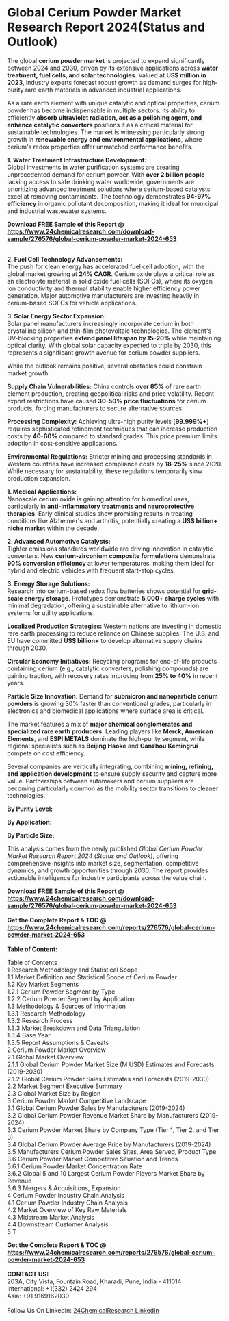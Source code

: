<h1>Global Cerium Powder Market Research Report 2024(Status and Outlook)</h1><p>The global <strong>cerium powder market</strong> is projected to expand significantly between 2024 and 2030, driven by its extensive applications across <strong>water treatment, fuel cells, and solar technologies</strong>. Valued at <strong>US$ million in 2023</strong>, industry experts forecast robust growth as demand surges for high-purity rare earth materials in advanced industrial applications.</p><p>As a rare earth element with unique catalytic and optical properties, cerium powder has become indispensable in multiple sectors. Its ability to efficiently <strong>absorb ultraviolet radiation, act as a polishing agent, and enhance catalytic converters</strong> positions it as a critical material for sustainable technologies. The market is witnessing particularly strong growth in <strong>renewable energy and environmental applications</strong>, where cerium's redox properties offer unmatched performance benefits.</p><p><strong>1. Water Treatment Infrastructure Development:</strong><br>
Global investments in water purification systems are creating unprecedented demand for cerium powder. With <strong>over 2 billion people</strong> lacking access to safe drinking water worldwide, governments are prioritizing advanced treatment solutions where cerium-based catalysts excel at removing contaminants. The technology demonstrates <strong>94-97% efficiency</strong> in organic pollutant decomposition, making it ideal for municipal and industrial wastewater systems.</p><div><b>Download FREE Sample of this Report @ 
            <a href="https://www.24chemicalresearch.com/download-sample/276576/global-cerium-powder-market-2024-653">
            https://www.24chemicalresearch.com/download-sample/276576/global-cerium-powder-market-2024-653</a></b></div><br><p><strong>2. Fuel Cell Technology Advancements:</strong><br>
The push for clean energy has accelerated fuel cell adoption, with the global market growing at <strong>24% CAGR</strong>. Cerium oxide plays a critical role as an electrolyte material in solid oxide fuel cells (SOFCs), where its oxygen ion conductivity and thermal stability enable higher efficiency power generation. Major automotive manufacturers are investing heavily in cerium-based SOFCs for vehicle applications.</p><p><strong>3. Solar Energy Sector Expansion:</strong><br>
Solar panel manufacturers increasingly incorporate cerium in both crystalline silicon and thin-film photovoltaic technologies. The element's UV-blocking properties <strong>extend panel lifespan by 15-20%</strong> while maintaining optical clarity. With global solar capacity expected to triple by 2030, this represents a significant growth avenue for cerium powder suppliers.</p><p>While the outlook remains positive, several obstacles could constrain market growth:</p><p><strong>Supply Chain Vulnerabilities:</strong> China controls <strong>over 85%</strong> of rare earth element production, creating geopolitical risks and price volatility. Recent export restrictions have caused <strong>30-50% price fluctuations</strong> for cerium products, forcing manufacturers to secure alternative sources.</p><p><strong>Processing Complexity:</strong> Achieving ultra-high purity levels (<strong>99.999%+</strong>) requires sophisticated refinement techniques that can increase production costs by <strong>40-60%</strong> compared to standard grades. This price premium limits adoption in cost-sensitive applications.</p><p><strong>Environmental Regulations:</strong> Stricter mining and processing standards in Western countries have increased compliance costs by <strong>18-25%</strong> since 2020. While necessary for sustainability, these regulations temporarily slow production expansion.</p><p><strong>1. Medical Applications:</strong><br>
Nanoscale cerium oxide is gaining attention for biomedical uses, particularly in <strong>anti-inflammatory treatments and neuroprotective therapies</strong>. Early clinical studies show promising results in treating conditions like Alzheimer's and arthritis, potentially creating a <strong>US$ billion+ niche market</strong> within the decade.</p><p><strong>2. Advanced Automotive Catalysts:</strong><br>
Tighter emissions standards worldwide are driving innovation in catalytic converters. New <strong>cerium-zirconium composite formulations</strong> demonstrate <strong>90% conversion efficiency</strong> at lower temperatures, making them ideal for hybrid and electric vehicles with frequent start-stop cycles.</p><p><strong>3. Energy Storage Solutions:</strong><br>
Research into cerium-based redox flow batteries shows potential for <strong>grid-scale energy storage</strong>. Prototypes demonstrate <strong>5,000+ charge cycles</strong> with minimal degradation, offering a sustainable alternative to lithium-ion systems for utility applications.</p><p><strong>Localized Production Strategies:</strong> Western nations are investing in domestic rare earth processing to reduce reliance on Chinese supplies. The U.S. and EU have committed <strong>US$ billion+</strong> to develop alternative supply chains through 2030.</p><p><strong>Circular Economy Initiatives:</strong> Recycling programs for end-of-life products containing cerium (e.g., catalytic converters, polishing compounds) are gaining traction, with recovery rates improving from <strong>25% to 40%</strong> in recent years.</p><p><strong>Particle Size Innovation:</strong> Demand for <strong>submicron and nanoparticle cerium powders</strong> is growing 30% faster than conventional grades, particularly in electronics and biomedical applications where surface area is critical.</p><p>The market features a mix of <strong>major chemical conglomerates and specialized rare earth producers</strong>. Leading players like <strong>Merck, American Elements</strong>, and <strong>ESPI METALS</strong> dominate the high-purity segment, while regional specialists such as <strong>Beijing Haoke</strong> and <strong>Ganzhou Kemingrui</strong> compete on cost efficiency.</p><p>Several companies are vertically integrating, combining <strong>mining, refining, and application development</strong> to ensure supply security and capture more value. Partnerships between automakers and cerium suppliers are becoming particularly common as the mobility sector transitions to cleaner technologies.</p><p><strong>By Purity Level:</strong></p><p><strong>By Application:</strong></p><p><strong>By Particle Size:</strong></p><p>This analysis comes from the newly published <em>Global Cerium Powder Market Research Report 2024 (Status and Outlook)</em>, offering comprehensive insights into market size, segmentation, competitive dynamics, and growth opportunities through 2030. The report provides actionable intelligence for industry participants across the value chain.</p><div><b>Download FREE Sample of this Report @ 
            <a href="https://www.24chemicalresearch.com/download-sample/276576/global-cerium-powder-market-2024-653">
            https://www.24chemicalresearch.com/download-sample/276576/global-cerium-powder-market-2024-653</a></b></div><br><div><b>Get the Complete Report & TOC @ 
            <a href="https://www.24chemicalresearch.com/reports/276576/global-cerium-powder-market-2024-653">
            https://www.24chemicalresearch.com/reports/276576/global-cerium-powder-market-2024-653</a></b></div><br>
            <b>Table of Content:</b><p>Table of Contents<br />
1 Research Methodology and Statistical Scope<br />
1.1 Market Definition and Statistical Scope of Cerium Powder<br />
1.2 Key Market Segments<br />
1.2.1 Cerium Powder Segment by Type<br />
1.2.2 Cerium Powder Segment by Application<br />
1.3 Methodology & Sources of Information<br />
1.3.1 Research Methodology<br />
1.3.2 Research Process<br />
1.3.3 Market Breakdown and Data Triangulation<br />
1.3.4 Base Year<br />
1.3.5 Report Assumptions & Caveats<br />
2 Cerium Powder Market Overview<br />
2.1 Global Market Overview<br />
2.1.1 Global Cerium Powder Market Size (M USD) Estimates and Forecasts (2019-2030)<br />
2.1.2 Global Cerium Powder Sales Estimates and Forecasts (2019-2030)<br />
2.2 Market Segment Executive Summary<br />
2.3 Global Market Size by Region<br />
3 Cerium Powder Market Competitive Landscape<br />
3.1 Global Cerium Powder Sales by Manufacturers (2019-2024)<br />
3.2 Global Cerium Powder Revenue Market Share by Manufacturers (2019-2024)<br />
3.3 Cerium Powder Market Share by Company Type (Tier 1, Tier 2, and Tier 3)<br />
3.4 Global Cerium Powder Average Price by Manufacturers (2019-2024)<br />
3.5 Manufacturers Cerium Powder Sales Sites, Area Served, Product Type<br />
3.6 Cerium Powder Market Competitive Situation and Trends<br />
3.6.1 Cerium Powder Market Concentration Rate<br />
3.6.2 Global 5 and 10 Largest Cerium Powder Players Market Share by Revenue<br />
3.6.3 Mergers & Acquisitions, Expansion<br />
4 Cerium Powder Industry Chain Analysis<br />
4.1 Cerium Powder Industry Chain Analysis<br />
4.2 Market Overview of Key Raw Materials<br />
4.3 Midstream Market Analysis<br />
4.4 Downstream Customer Analysis<br />
5 T</p><div><b>Get the Complete Report & TOC @ 
            <a href="https://www.24chemicalresearch.com/reports/276576/global-cerium-powder-market-2024-653">
            https://www.24chemicalresearch.com/reports/276576/global-cerium-powder-market-2024-653</a></b></div><br><b>CONTACT US:</b><br>
            203A, City Vista, Fountain Road, Kharadi, Pune, India - 411014<br>
            International: +1(332) 2424 294<br>
            Asia: +91 9169162030 <br><br>
            Follow Us On LinkedIn: <a href="https://www.linkedin.com/company/24chemicalresearch/">24ChemicalResearch LinkedIn</a>